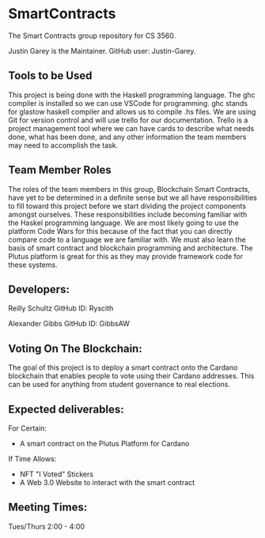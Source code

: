 # SmartContracts
The Smart Contracts group repository for CS 3560.

Justin Garey is the Maintainer.
GitHub user: Justin-Garey.

## Tools to be Used
This project is being done with the Haskell programming language. 
The ghc compiler is installed so we can use VSCode for programming.
ghc stands for glastow haskell compiler and allows us to compile .hs files.
We are using Git for version control and will use trello for our documentation.
Trello is a project management tool where we can have cards to describe what needs done, 
what has been done, and any other information the team members may need to accomplish 
the task.

## Team Member Roles
The roles of the team members in this group, Blockchain Smart Contracts, have yet to be determined in a definite sense but we all have responsibilities to fill toward this project before we start dividing the project components amongst ourselves. These responsibilities include becoming familiar with the Haskel programming language. We are most likely going to use the platform Code Wars for this because of the fact that you can directly compare code to a language we are familiar with. We must also learn the basis of smart contract and blockchain programming and architecture. The Plutus platform is great for this as they may provide framework code for these systems.

## Developers:

Reilly Schultz
GitHub ID: Ryscith

Alexander Gibbs
GitHub ID: GibbsAW

## Voting On The Blockchain:

The goal of this project is to deploy a smart contract onto the Cardano blockchain that enables people to vote using their Cardano addresses. This can be used for anything from student governance to real elections.

## Expected deliverables:

For Certain:
- A smart contract on the Plutus Platform for Cardano

If Time Allows:
- NFT "I Voted" Stickers
- A Web 3.0 Website to interact with the smart contract

## Meeting Times:

Tues/Thurs 2:00 - 4:00
